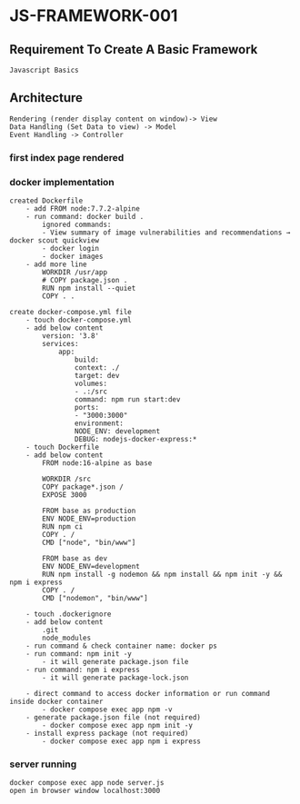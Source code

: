 # JS-FRAMEWORK-001
## Requirement To Create A Basic Framework
    Javascript Basics

## Architecture
    Rendering (render display content on window)-> View
    Data Handling (Set Data to view) -> Model
    Event Handling -> Controller

### first index page rendered

### docker implementation
    created Dockerfile
        - add FROM node:7.7.2-alpine
        - run command: docker build .
            ignored commands: 
            - View summary of image vulnerabilities and recommendations → docker scout quickview
            - docker login
            - docker images
        - add more line
            WORKDIR /usr/app
            # COPY package.json .
            RUN npm install --quiet
            COPY . .

    create docker-compose.yml file
        - touch docker-compose.yml
        - add below content
            version: '3.8'
            services:
                app:
                    build:
                    context: ./
                    target: dev
                    volumes:
                    - .:/src
                    command: npm run start:dev
                    ports:
                    - "3000:3000"
                    environment:
                    NODE_ENV: development
                    DEBUG: nodejs-docker-express:*
        - touch Dockerfile
        - add below content
            FROM node:16-alpine as base

            WORKDIR /src
            COPY package*.json /
            EXPOSE 3000

            FROM base as production
            ENV NODE_ENV=production
            RUN npm ci
            COPY . /
            CMD ["node", "bin/www"]

            FROM base as dev
            ENV NODE_ENV=development
            RUN npm install -g nodemon && npm install && npm init -y && npm i express
            COPY . /
            CMD ["nodemon", "bin/www"]
        
        - touch .dockerignore
        - add below content
            .git
            node_modules
        - run command & check container name: docker ps
        - run command: npm init -y
            - it will generate package.json file
        - run command: npm i express
            - it will generate package-lock.json

        - direct command to access docker information or run command inside docker container
            - docker compose exec app npm -v
        - generate package.json file (not required)
            - docker compose exec app npm init -y 
        - install express package (not required)
            - docker compose exec app npm i express

### server running
    docker compose exec app node server.js
    open in browser window localhost:3000
